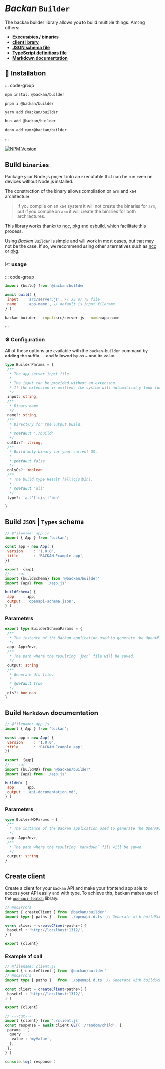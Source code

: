 # *Backan* `Builder`

The backan builder library allows you to build multiple things. Among others:

- [**Executables / binaries**](#build-binaries)
- [**client library**](#create-client)
- [**JSON schema file**](#build-json-types-schema)
- [**TypeScript definitions file**](#build-json-types-schema)
- [**Markdown documentation**](#build-markdown-documentation)

## 🔑 Installation

::: code-group

```bash [npm]
npm install @backan/builder
```

```bash [pnpm]
pnpm i @backan/builder
```

```bash [yarn]
yarn add @backan/builder
```

```bash [bun]
bun add @backan/builder
```

```bash [deno]
deno add npm:@backan/builder
```

:::

[![NPM Version](https://img.shields.io/npm/v/@backan/builder?style=for-the-badge&color=yellow)](https://www.npmjs.com/package/@backan/builder)

## Build `binaries`

Package your Node.js project into an executable that can be run even on devices without Node.js installed.

The construction of the binary allows compilation on `arm` and `x64` architecture.
> If you compile on an `x64` system it will not create the binaries for `arm`, but if you compile on `arm` it will create the binaries for both architectures.

This library works thanks to [ncc](https://github.com/vercel/ncc), [pkg](https://github.com/yao-pkg/pkg) and [esbuild](https://esbuild.github.io), which facilitate this process.

Using  *Backan* `Builder` is simple and will work in most cases, but that may not be the case. If so, we recommend using other alternatives such as [ncc](https://github.com/vercel/ncc) or [pkg](https://github.com/yao-pkg/pkg).

### 📈 usage

::: code-group

```js twoslash
import {build} from '@backan/builder'

await build( {
 input  : 'src/server.js', // JS or TS file
 name   : 'app-name', // default is input filename
} )
```

```bash
backan-builder --input=src/server.js --name=app-name
```

:::

### ⚙️ Configuration

All of these options are available with the `backan-builder` command by adding the suffix `--` and followed by an `=` and its value.

```ts
type BuilderParams = {
 /**
  * The app server input file.
  *
  * The input can be provided without an extension.
  * If the extension is omitted, the system will automatically look for the following extensions: `.ts`, `.js`, `.mjs`, `.mts`.
  */
 input: string,
 /**
  * Binary name.
  */
 name?: string,
 /**
  * Directory for the output build.
  *
  * @default './build'
  */
 outDir?: string,
 /**
  * Build only binary for your current OS.
  *
  * @default false
  */
 onlyOs?: boolean
 /**
  * The build type Result [all|cjs|bin].
  *
  * @default 'all'
  */
 type?: 'all'|'cjs'|'bin'

}
```

## Build `JSON` | `Types` schema

```js twoslash
// @filename: app.js
import { App } from 'backan';

const app = new App( {
 version     : '1.0.0',
 title       : 'BACKAN Example app',
})

export  {app}
// ---cut---
import {buildSchema} from '@backan/builder'
import {app} from './app.js'

buildSchema( {
 app    : app,
 output : 'openapi-schema.json',
} )
```

### Parameters

```ts
export type BuilderSchemaParams = {
 /**
  * The instance of the Backan application used to generate the OpenAPI schema.
  */
 app: App<Env>,
 /**
  * The path where the resulting `json` file will be saved.
  */
 output: string
 /**
  * Generate dts file.
  *
  * @default true
  */
 dts?: boolean
}
```

## Build `Markdown` documentation

```js twoslash
// @filename: app.js
import { App } from 'backan';

const app = new App( {
 version     : '1.0.0',
 title       : 'BACKAN Example app',
})

export  {app}
// ---cut---
import {buildMD} from '@backan/builder'
import {app} from './app.js'

buildMD( {
 app    : app,
 output : 'api-documentation.md',
} )
```

### Parameters

```ts
type BuilderMDParams = {
 /**
  * The instance of the Backan application used to generate the OpenAPI schema.
  */
 app: App<Env>,
 /**
  * The path where the resulting `Markdown` file will be saved.
  */
 output: string
}
```

## Create client

Create a client for your `backan` API and make your frontend app able to access your API easily and with type. To achieve this, backan makes use of the [`openapi-featch`](https://openapi-ts.dev/openapi-fetch/) library.

```ts twoslash
// @noErrors
import { createClient } from '@backan/builder'
import type { paths }   from './openapi.d.ts' // Generate with buildSchema

const client = createClient<paths>( {
 baseUrl : 'http://localhost:1312/',
} )

export {client}

```

### Example of call

```ts twoslash
// @filename: client.js
import { createClient } from '@backan/builder'
// @noErrors
import type { paths }   from './openapi.d.ts' // Generate with buildSchema

const client = createClient<paths>( {
 baseUrl : 'http://localhost:1312/',
} )

export {client}

// ---cut---
import {client} from './client.js'
const response = await client.GET( '/random/child', {
 params : {
  query : {
   value : 'myValue',
  },
 },
} )

console.log( response )
```
